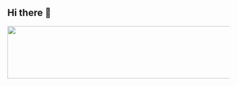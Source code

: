 ## Hi there 👋

<a href="https://github.com/devxb/gitanimals">
  <img
    src="https://render.gitanimals.org/lines/FiloProgram"
    width="600"
    height="120"
  />
</a>
  

<!--
**FiloProgram/FiloProgram** is a ✨ _special_ ✨ repository because its `README.md` (this file) appears on your GitHub profile.

Here are some ideas to get you started:

- 🔭 I’m currently working on ...
- 🌱 I’m currently learning ...
- 👯 I’m looking to collaborate on ...
- 🤔 I’m looking for help with ...
- 💬 Ask me about ...
- 📫 How to reach me: ...
- 😄 Pronouns: ...
- ⚡ Fun fact: ...
-->

